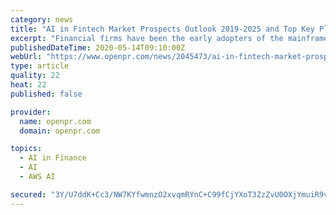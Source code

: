 ```yaml
---
category: news
title: "AI in Fintech Market Prospects Outlook 2019-2025 and Top Key Players - AWS , IBM , Samsung , Intel"
excerpt: "Financial firms have been the early adopters of the mainframe computer relational databases and have eagerly awaited for the next level of computational power Artificial Intelligence AI improves results by applying methods derived from aspects of Human Intelligence at a"
publishedDateTime: 2020-05-14T09:10:00Z
webUrl: "https://www.openpr.com/news/2045473/ai-in-fintech-market-prospects-outlook-2019-2025-and-top-key"
type: article
quality: 22
heat: 22
published: false

provider:
  name: openpr.com
  domain: openpr.com

topics:
  - AI in Finance
  - AI
  - AWS AI

secured: "3Y/U7ddK+Cc3/NW7KYfwmnzO2xvqmRYnC+C99fCjYXoT3ZzZvU0OXjYmuiR9vws0QK+FeWERoI+skenrc9IzdIK3xNgoXSqPAvshqy4IwNhUAjvDRPda2r5rhLoWpQ9080Ros7Spfo4wkEtCAxfYdldqte9wy1+Zb99lV31S9WrZN04F7Z4aUZTKqFSK4caIWfm/IsJ7iXMl4k0Rb99j+A5vmlzwU+4lmeQWRbkGfndFTn7TBImJaFUnj3xo+Rdz3bslFmRhthlGzuLX9bzKRnSpeorAbXeVAXNptF/UcG+NrobpX+XQOkpKdR+e2hnA;3NeW0dZjeqkCmp4vgSgY/Q=="
---
```


